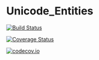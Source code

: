 # Unicode_Entities

[![Build Status](https://travis-ci.org/JuliaString/Unicode_Entities.jl.svg?branch=master)](https://travis-ci.org/JuliaString/Unicode_Entities.jl)

[![Coverage Status](https://coveralls.io/repos/JuliaString/Unicode_Entities.jl/badge.svg?branch=master&service=github)](https://coveralls.io/github/JuliaString/Unicode_Entities.jl?branch=master)

[![codecov.io](http://codecov.io/github/JuliaString/Unicode_Entities.jl/coverage.svg?branch=master)](http://codecov.io/github/JuliaString/Unicode_Entities.jl?branch=master)
